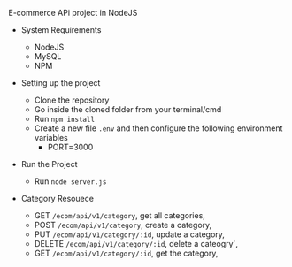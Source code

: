 E-commerce APi project in NodeJS

- System Requirements 
    - NodeJS
    - MySQL
    - NPM

- Setting up the project
    - Clone the repository
    - Go inside the cloned folder from your terminal/cmd
    - Run `npm install`
    - Create a new file `.env` and then configure the following environment variables
        - PORT=3000

- Run the Project
    - Run `node server.js`

- Category Resouece
    - GET `/ecom/api/v1/category`, get all categories,
    - POST `/ecom/api/v1/category`, create a category,
    - PUT `/ecom/api/v1/category/:id`, update a category,
    - DELETE `/ecom/api/v1/category/:id`, delete a cateogry`,
    - GET `/ecom/api/v1/category/:id`, get the category,

